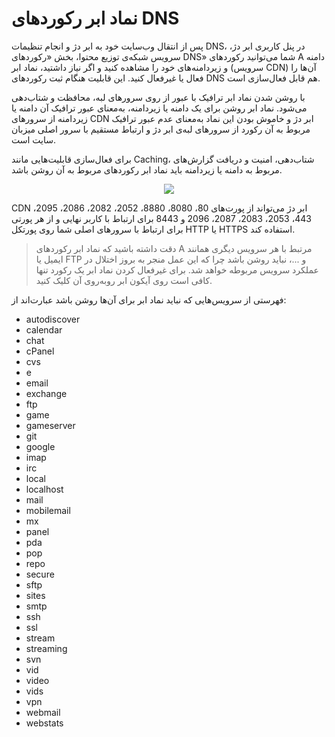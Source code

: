 # نماد ابر رکوردهای DNS

پس از انتقال وب‌سایت خود به ابر دژ و انجام تنظیمات DNS، در پنل کاربری ابر دژ، سرویس شبکه‌ی توزیع محتوا، بخش «رکوردهای DNS» شما می‌توانید رکوردهای A دامنه و زیردامنه‌های خود را مشاهده کنید و اگر نیاز داشتید، نماد ابر (سرویس CDN) آن‌ها را فعال یا غیرفعال کنید. این قابلیت هنگام ثبت رکوردهای DNS هم قابل فعال‌سازی است.

با روشن شدن نماد ابر ترافیک با عبور از روی سرورهای لبه، محافظت و شتاب‌دهی می‌شود. نماد ابر روشن برای یک دامنه یا زیردامنه، به‌معنای عبور ترافیک آن دامنه یا زیردامنه از سرورهای CDN ابر دژ و خاموش بودن این نماد به‌معنای عدم عبور ترافیک مربوط به آن رکورد از سرورهای لبه‌ی ابر دژ و ارتباط مستقیم با سرور اصلی میزبان سایت است.

برای فعال‌سازی قابلیت‌هایی مانند Caching، شتاب‌دهی، امنیت و دریافت گزارش‌های مربوط به دامنه یا زیردامنه باید نماد ابر رکوردهای مربوط به آن روشن باشد.

<p align="center"><img src="/doc/assets/img/dns_records_cloud/cloud.png"></p>

CDN ابر دژ می‌تواند از پورت‌های 80، 8080، 8880، 2052، 2082، 2086، 2095، 443، 2053، 2083، 2087، 2096 و 8443 برای ارتباط با کاربر نهایی و از هر پورتی برای ارتباط با سرورهای اصلی شما روی پورتکل HTTP یا HTTPS استفاده کند.

> دقت داشته باشید که نماد ابر رکوردهای A مرتبط با هر سرویس دیگری همانند ایمیل یا FTP و ...، نباید روشن باشد چرا که این عمل منجر به بروز اختلال در عملکرد سرویس مربوطه خواهد شد. برای غیرفعال‌ کردن نماد ابر یک رکورد تنها کافی است روی آیکون ابر روبه‌روی آن کلیک کنید.

فهرستی از سرویس‌هایی که نباید نماد ابر برای آن‌ها روشن باشد عبارت‌اند از:

- autodiscover
- calendar
- chat
- cPanel
- cvs
- e
- email
- exchange
- ftp
- game
- gameserver
- git
- google
- imap
- irc
- local
- localhost
- mail
- mobilemail
- mx
- panel
- pda
- pop
- repo
- secure
- sftp
- sites
- smtp
- ssh
- ssl
- stream
- streaming
- svn
- vid
- video
- vids
- vpn
- webmail
- webstats
